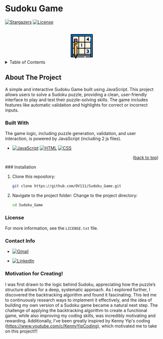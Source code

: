 # Sudoku Game
[![Stargazers](https://img.shields.io/github/stars/OV111/Sudoku_Game?style=social)](https://github.com/OV111/Sudoku_Game/stargazers)
[![License](https://img.shields.io/badge/license-MIT-blue.svg)](https://choosealicense.com/licenses/mit/)

<!-- PROJECT LOGO -->
<br />
<div align="center">
  <a href="https://github.com/OV111/Sudoku_Game">
    <img src="sudoku.png" alt="Logo" width="80" height="80">
  </a>  
</div>

<!-- TABLE OF CONTENTS -->
<details>
  <summary>Table of Contents</summary>
  <ol>
    <li>
      <a href="#about-the-project">About The Project</a>
      <ul>
        <li><a href="#built-with">Built With</a></li>
        <li><a href="#installation">Installation</a></li>
      </ul>
    </li>
    <li><a href="#license">License</a></li>
    <li><a href="#contact">Contact</a></li>
    <li><a href="#motivation">Motivation for Creating!</a></li>
  </ol>
</details>

<!-- About Section -->
## About The Project
A simple and interactive Sudoku Game built using JavaScript. This project allows users to solve a Sudoku puzzle, providing a clean, user-friendly interface to play and test their puzzle-solving skills. The game includes features like automatic validation and highlights for correct or incorrect inputs.

<!-- Tech used! -->
### Built With
 The game logic, including puzzle generation, validation, and user interaction, is powered by JavaScript (including 2 js files).


* [![JavaScript](https://img.shields.io/badge/JavaScript-323330?style=for-the-badge&logo=javascript&logoColor=F7DF1E)](https://www.javascript.com/) [![HTML](https://img.shields.io/badge/HTML5-E34F26?style=for-the-badge&logo=html5&logoColor=white)](https://developer.mozilla.org/en-US/docs/Web/HTML) [![CSS](https://img.shields.io/badge/CSS3-1572B6?style=for-the-badge&logo=css3&logoColor=white)](https://developer.mozilla.org/en-US/docs/Web/CSS)
<p align="right">(<a href="#readme-top">back to top</a>)</p>
<!-- Installation -->
### Installation

1. Clone this repository:
   ```sh
   git clone https://github.com/OV111/Sudoku_Game.git
   ```
2. Navigate to the project folder: Change to the project directory:
    ```sh
    cd Sudoku_Game
    ```

<!-- LICENSE -->
### License

For more information, see the `LICENSE.txt` file.

### Contact Info

* [![Gmail](https://img.shields.io/badge/Gmail-blue?style=for-the-badge&logo=gmail&logoColor=white)](https://mail.google.com/mail/u/0/#inbox)

* [![LinkedIn](https://img.shields.io/badge/LinkedIn-blue?style=for-the-badge&logo=linkedin&logoColor=white)](https://www.linkedin.com/in/vahe-ohanyan-352165328/)

### Motivation for Creating!

I was first drawn to the logic behind Sudoku, appreciating how the puzzle’s structure allows for a deep, systematic approach. As I explored further, I discovered the backtracking algorithm and found it fascinating. This led me to continuously research ways to implement it effectively, and the idea of building my own version of a Sudoku game became a natural next step. The challenge of applying the backtracking algorithm to create a functional game, while also improving my coding skills, was incredibly motivating and rewarding. Additionally, I’ve been greatly inspired by Kenny Yip's coding (https://www.youtube.com/c/KennyYipCoding), which motivated me to take on this project!!!
